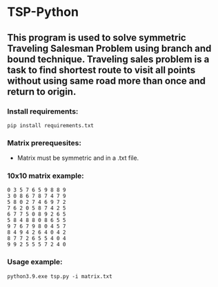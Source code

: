 # TSP-Python

## This program is used to solve symmetric Traveling Salesman Problem using branch and bound technique. Traveling sales problem is a task to find shortest route to visit all points without using same road more than once and return to origin.

### Install requirements:

``pip install requirements.txt``

### Matrix prerequesites: 

- Matrix must be symmetric and in a .txt file.
### 10x10 matrix example:
``0 3 5 7 6 5 9 8 8 9``\
``3 0 8 6 7 8 7 4 7 9``\
``5 8 0 2 7 4 6 9 7 2``\
``7 6 2 0 5 8 7 4 2 5``\
``6 7 7 5 0 8 9 2 6 5``\
``5 8 4 8 8 0 8 6 5 5``\
``9 7 6 7 9 8 0 4 5 7``\
``8 4 9 4 2 6 4 0 4 2``\
``8 7 7 2 6 5 5 4 0 4``\
``9 9 2 5 5 5 7 2 4 0``

### Usage example:

``python3.9.exe tsp.py -i matrix.txt``

